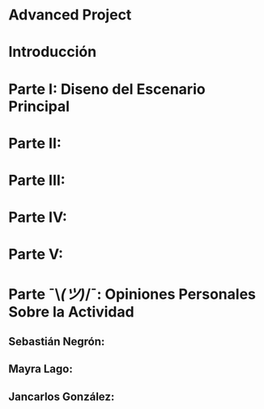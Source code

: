 # Advanced Project 

# Introducción

# Parte I: Diseno del Escenario Principal

# Parte II:

# Parte III: 

# Parte IV: 

# Parte V: 

# Parte ¯\\_(ツ)_/¯: Opiniones Personales Sobre la Actividad

## Sebastián Negrón:

## Mayra Lago:
## Jancarlos González:
